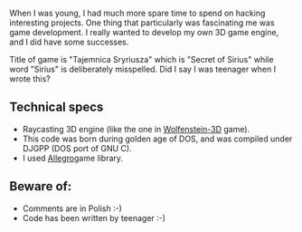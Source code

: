 When I was young, I had much more spare time to spend on hacking interesting projects. One thing that particularly was fascinating me was game development. I really wanted to develop my own 3D game engine, and I did have some successes.

Title of game is "Tajemnica Sryriusza" which is "Secret of Sirius" while word "Sirius" is deliberately misspelled. Did I say I was teenager when I wrote this?

## Technical specs
* Raycasting 3D engine (like the one in [Wolfenstein-3D](http://en.wikipedia.org/wiki/Wolfenstein_3D) game). 
* This code was born during golden age of DOS, and was compiled under DJGPP (DOS port of GNU C). 
* I used [Allegro](http://www.talula.demon.co.uk/allegro/)game library.

## Beware of:
* Comments are in Polish :-)
* Code has been written by teenager :-)


